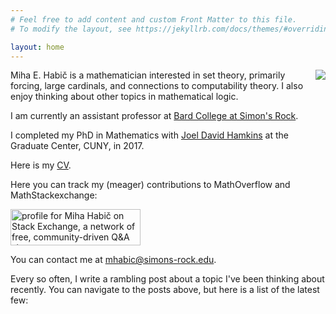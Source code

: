 ```yaml
---
# Feel free to add content and custom Front Matter to this file.
# To modify the layout, see https://jekyllrb.com/docs/themes/#overriding-theme-defaults

layout: home
---
```


<img align="right" src="{{site.url}}/assets/pic.png">
Miha E. Habič is a mathematician interested in set theory, primarily forcing, large cardinals, and connections to computability theory. I also enjoy thinking about other topics in mathematical logic.

I am currently an assistant professor at [Bard College at Simon's Rock](https://simons-rock.edu/).

I completed my PhD in Mathematics with [Joel David Hamkins](http://jdh.hamkins.org/) at the Graduate Center, CUNY, in 2017.

Here is my [CV]({{site.url}}/assets/cv.pdf).

Here you can track my (meager) contributions to MathOverflow and MathStackexchange:

<a href="https://stackexchange.com/users/511481">
<img src="https://stackexchange.com/users/flair/511481.png" width="208" height="58" alt="profile for Miha Habič on Stack Exchange, a network of free, community-driven Q&amp;A sites" title="profile for Miha Habič on Stack Exchange, a network of free, community-driven Q&amp;A sites">
</a>

You can contact me at <a href='&#109;ailto&#58;&#37;6Dha&#98;&#105;c%&#52;0s&#105;&#37;&#54;D&#37;6Fns-r%6F%63k&#46;e%&#54;&#52;u'>m&#104;&#97;&#98;ic&#64;simo&#110;s-rock&#46;&#101;du</a>.

Every so often, I write a rambling post about a topic I've been thinking about recently. You can navigate to the posts above, but here is a list of the latest few: